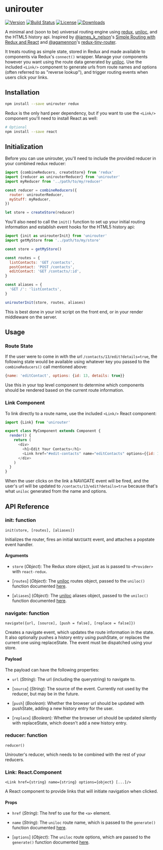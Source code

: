 # unirouter

[![Version][version-svg]][package-url]
[![Build Status][travis-svg]][travis-url]
[![License][license-image]][license-url]
[![Downloads][downloads-image]][downloads-url]

A minimal and (soon to be) universal routing engine using [redux][redux],
[uniloc][uniloc], and the HTML5 history api. Inspired by
[@james_k_nelson][james-k-nelson]'s
[Simple Routing with Redux and React][redux-routing] and
[@agamennon][guilherme]'s [redux-tiny-router][redux-tiny-router].

It treats routing as simple state, stored in Redux and made available to
components via Redux's `connect()` wrapper. Manage your components however you
want using the route data generated by [uniloc][uniloc]. Use the included
`<Link/>` component to generate urls from route names and options (often
referred to as "reverse lookup"), and trigger routing events when users click
your links.

## Installation

```sh
npm install --save unirouter redux
```

Redux is the only hard peer dependency, but if you want to use the `<Link/>`
component you'll need to install React as well:

```sh
# Optional
npm install --save react
```

## Initialization

Before you can use unirouter, you'll need to include the provided reducer in
your combined redux reducer:

```js
import {combineReducers, createStore} from 'redux'
import {reducer as unirouterReducer} from 'unirouter'
import myReducer from '../path/to/my/reducer'

const reducer = combineReducers({
  router: unirouterReducer,
  myStuff: myReducer,
})

let store = createStore(reducer)
```

You'll also need to call the `init()` function to set up your initial routing
information and establish event hooks for the HTML5 history api:

```js
import {init as unirouterInit} from 'unirouter'
import getMyStore from '../path/to/my/store'

const store = getMyStore()

const routes = {
  listContacts: 'GET /contacts',
  postContact: 'POST /contacts',
  editContact: 'GET /contacts/:id',
}

const aliases = {
  'GET /': 'listContacts',
}

unirouterInit(store, routes, aliases)
```

This is best done in your init script on the front end, or in your render
middleware on the server.

## Usage

### Route State

If the user were to come in with the url `/contacts/13/edit?details=true`, the
following state would be available using whatever key you passed to the
`combineReducers()` call mentioned above:

```js
{name: 'editContact', options: {id: 13, details: true}}
```

Use this in your top level component to determine which components should be
rendered based on the current route information.

### Link Component

To link directly to a route name, use the included `<Link/>` React component:

```js
import {Link} from 'unirouter'

export class MyComponent extends Component {
  render() {
    return (
      <div>
        <h1>Edit Your Contacts</h1>
        <Link href="#edit-contacts" name="editContacts" options={{id: 13, details: true}}/>
      </div>
    )
  }
}
```

When the user clicks on the link a NAVIGATE event will be fired, and the user's
url will be updated to `/contacts/13/edit?details=true` because that's what
`uniloc` generated from the name and options.

## API Reference

### init: function

`init(store, [routes], [aliases])`

Initializes the router, fires an initial `NAVIGATE` event, and attaches a
popstate event handler.

#### Arguments

* `store` \(*Object*): The Redux store object, just as is passed to `<Provider>`
  with `react-redux`.

* [`routes`] \(*Object*): The [uniloc][uniloc] routes object, passed to the
  `uniloc()` function documented [here][uniloc-api].

* [`aliases`] \(*Object*): The [uniloc][uniloc] aliases object, passed to the
  `uniloc()` function documented [here][uniloc-api].

### navigate: function

`navigate({url, [source], [push = false], [replace = false]})`

Creates a navigate event, which updates the route information in the state. It
also optionally pushes a history entry using pushState, or replaces the current
one using replaceState. The event must be dispatched using your store.

#### Payload

The payload can have the following properties:

* `url` \(*String*): The url (including the querystring) to navigate to.

* [`source`] \(*String*): The source of the event. Currently not used by the
  reducer, but may be in the future.

* [`push`] \(*Boolean*): Whether the browser url should be updated with
  pushState, adding a new history entry for the user.

* [`replace`] \(*Boolean*): Whether the browser url should be updated silently
  with replaceState, which doesn't add a new history entry.

### reducer: function

`reducer()`

Unirouter's reducer, which needs to be combined with the rest of your reducers.

### Link: React.Component

`<Link href={string} name={string} options={object} [...]/>`

A React component to provide links that will initiate navigation when clicked.

#### Props

* `href` \(*String*): The href to use for the `<a>` element.

* `name` \(*String*): The `uniloc` route name, which is passed to the
  `generate()` function documented [here][uniloc-api].

* [`options`] \(*Object*): The `uniloc` route options, which are passed to the
  `generate()` function documented [here][uniloc-api].

[downloads-image]: https://img.shields.io/npm/dm/unirouter.svg?style=flat-square
[downloads-url]: http://npm-stat.com/charts.html?package=unirouter
[guilherme]: https://github.com/Agamennon
[james-k-nelson]: https://twitter.com/james_k_nelson
[license-image]: http://img.shields.io/badge/license-MIT-green.svg?style=flat-square
[license-url]: LICENSE
[package-url]: https://npmjs.org/package/unirouter
[redux-routing]: http://jamesknelson.com/simple-routing-redux-react/
[redux-tiny-router]: https://github.com/Agamennon/redux-tiny-router
[redux]: https://github.com/rackt/redux
[travis-svg]: https://img.shields.io/travis/bkonkle/unirouter/master.svg?style=flat-square
[travis-url]: https://travis-ci.org/bkonkle/unirouter
[uniloc]: http://unicornstandard.com/packages/uniloc.html
[uniloc-api]: https://github.com/unicorn-standard/uniloc#api
[version-svg]: https://img.shields.io/npm/v/unirouter.svg?style=flat-square
